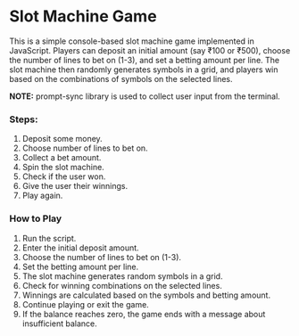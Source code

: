 # Slot Machine Game
This is a simple console-based slot machine game implemented in JavaScript. Players can deposit an initial amount (say ₹100 or ₹500), choose the number of lines to bet on (1-3), and set a betting amount per line. The slot machine then randomly generates symbols in a grid, and players win based on the combinations of symbols on the selected lines.

**NOTE:** prompt-sync library is used to collect user input from the terminal.

### Steps:
1. Deposit some money.
2. Choose number of lines to bet on.
3. Collect a bet amount.
4. Spin the slot machine.
5. Check if the user won.
6. Give the user their winnings.
7. Play again.

### How to Play
1. Run the script.
2. Enter the initial deposit amount.
3. Choose the number of lines to bet on (1-3).
4. Set the betting amount per line.
5. The slot machine generates random symbols in a grid.
6. Check for winning combinations on the selected lines.
7. Winnings are calculated based on the symbols and betting amount.
8. Continue playing or exit the game.
9. If the balance reaches zero, the game ends with a message about insufficient balance.

